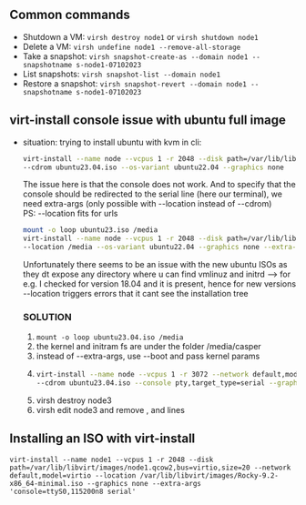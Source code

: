 ## Common commands
* Shutdown a VM: `virsh destroy node1` or `virsh shutdown node1`
* Delete a VM: `virsh undefine node1 --remove-all-storage`
* Take a snapshot: `virsh snapshot-create-as --domain node1 --snapshotname s-node1-07102023`
* List snapshots: `virsh snapshot-list --domain node1`
* Restore a snapshot: `virsh snapshot-revert --domain node1 --snapshotname s-node1-07102023`
  
## virt-install console issue with ubuntu full image
* situation: trying to install ubuntu with kvm in cli:
  ```bash
  virt-install --name node --vcpus 1 -r 2048 --disk path=/var/lib/libvirt/images/node.qcow2,bus=virtio --network default,model=virtio \
  --cdrom ubuntu23.04.iso --os-variant ubuntu22.04 --graphics none
  ```
  The issue here is that the console does not work.
  And to specify that the console should be redirected to the serial line (here our terminal), we need extra-args (only possible with --location instead of --cdrom)  
  PS: --location fits for urls
  ```bash
  mount -o loop ubuntu23.iso /media
  virt-install --name node --vcpus 1 -r 2048 --disk path=/var/lib/libvirt/images/node.qcow2,bus=virtio --network default,model=virtio \
  --location /media --os-variant ubuntu22.04 --graphics none --extra-args 'console=ttyS0,115200n8 serial' --console pty,target_type=serial
  ```
  Unfortunately there seems to be an issue with the new ubuntu ISOs as they dt expose any directory where u can find vmlinuz and initrd
  --> for e.g. I checked for version 18.04 and it is present, hence for new versions --location triggers errors that it cant see the installation tree
  ### SOLUTION
  1. `mount -o loop ubuntu23.04.iso /media`
  2. the kernel and initram fs are under the folder /media/casper
  3. instead of --extra-args, use --boot and pass kernel params
  4. ```bash
     virt-install --name node --vcpus 1 -r 3072 --network default,model=virtio --disk path=/var/../nde3.qcow2,bus=virtio,size=20 \
     --cdrom ubuntu23.04.iso --console pty,target_type=serial --graphics none --boot kernel=/media/casper/vmlinuz,initrd=/media/casper/initrd,kernel-args="console=ttyS0"
     ```
  5. virsh destroy node3
  6. virsh edit node3 and 
     remove <boot>,<kernel> and <initrd> lines
     
## Installing an ISO with virt-install 
```
virt-install --name node1 --vcpus 1 -r 2048 --disk path=/var/lib/libvirt/images/node1.qcow2,bus=virtio,size=20 --network default,model=virtio --location /var/lib/libvirt/images/Rocky-9.2-x86_64-minimal.iso --graphics none --extra-args 'console=ttyS0,115200n8 serial'
```



  
  
  
